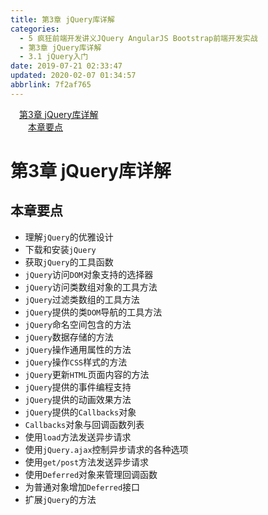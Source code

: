 ```yaml
---
title: 第3章 jQuery库详解
categories: 
  - 5 疯狂前端开发讲义JQuery AngularJS Bootstrap前端开发实战
  - 第3章 jQuery库详解
  - 3.1 jQuery入门
date: 2019-07-21 02:33:47
updated: 2020-02-07 01:34:57
abbrlink: 7f2af765
---
```

<div id='my_toc'><a href="/JavaReadingNotes/7f2af765/#第3章-jQuery库详解" class="header_1">第3章 jQuery库详解</a>&nbsp;<br><a href="/JavaReadingNotes/7f2af765/#本章要点" class="header_2">本章要点</a>&nbsp;<br></div>
<style>.header_1{margin-left: 1em;}.header_2{margin-left: 2em;}.header_3{margin-left: 3em;}.header_4{margin-left: 4em;}.header_5{margin-left: 5em;}.header_6{margin-left: 6em;}</style>
<!--more-->
<script>if (navigator.platform.search('arm')==-1){document.getElementById('my_toc').style.display = 'none';}var e,p = document.getElementsByTagName('p');while (p.length>0) {e = p[0];e.parentElement.removeChild(e);}</script>

<!--end-->
<!--SSTStart-->
# 第3章 jQuery库详解 #
## 本章要点 ##
- 理解`jQuery`的优雅设计
- 下载和安装`jQuery`
- 获取`jQuery`的工具函数
- `jQuery`访问`DOM`对象支持的选择器
- `jQuery`访问类数组对象的工具方法
- `jQuery`过滤类数组的工具方法
- `jQuery`提供的类`DOM`导航的工具方法
- `jQuery`命名空间包含的方法
- `jQuery`数据存储的方法
- `jQuery`操作通用属性的方法
- `jQuery`操作`CSS`样式的方法
- `jQuery`更新`HTML`页面内容的方法
- `jQuery`提供的事件编程支持
- `jQuery`提供的动画效果方法
- `jQuery`提供的`Callbacks`对象
- `Callbacks`对象与回调函数列表
- 使用`load`方法发送异步请求
- 使用`jQuery.ajax`控制异步请求的各种选项
- 使用`get/post`方法发送异步请求
- 使用`Deferred`对象来管理回调函数
- 为普通对象增加`Deferred`接口
- 扩展`jQuery`的方法

<!--SSTStop-->
